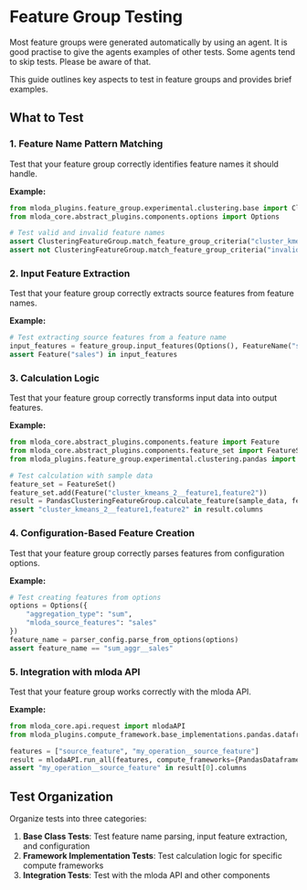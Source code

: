 # Feature Group Testing


Most feature groups were generated automatically by using an agent. It is good practise to give the agents examples of other tests. Some agents tend to skip tests. Please be aware of that.

This guide outlines key aspects to test in feature groups and provides brief examples.

## What to Test

### 1. Feature Name Pattern Matching

Test that your feature group correctly identifies feature names it should handle.

**Example:**
```python
from mloda_plugins.feature_group.experimental.clustering.base import ClusteringFeatureGroup
from mloda_core.abstract_plugins.components.options import Options

# Test valid and invalid feature names
assert ClusteringFeatureGroup.match_feature_group_criteria("cluster_kmeans_5__customer_behavior", Options())
assert not ClusteringFeatureGroup.match_feature_group_criteria("invalid_name", Options())
```

### 2. Input Feature Extraction

Test that your feature group correctly extracts source features from feature names.

**Example:**
``` python
# Test extracting source features from a feature name
input_features = feature_group.input_features(Options(), FeatureName("sum_aggr__sales"))
assert Feature("sales") in input_features
```

### 3. Calculation Logic

Test that your feature group correctly transforms input data into output features.

**Example:**
``` python
from mloda_core.abstract_plugins.components.feature import Feature
from mloda_core.abstract_plugins.components.feature_set import FeatureSet
from mloda_plugins.feature_group.experimental.clustering.pandas import PandasClusteringFeatureGroup

# Test calculation with sample data
feature_set = FeatureSet()
feature_set.add(Feature("cluster_kmeans_2__feature1,feature2"))
result = PandasClusteringFeatureGroup.calculate_feature(sample_data, feature_set)
assert "cluster_kmeans_2__feature1,feature2" in result.columns
```

### 4. Configuration-Based Feature Creation

Test that your feature group correctly parses features from configuration options.

**Example:**
``` python
# Test creating features from options
options = Options({
    "aggregation_type": "sum",
    "mloda_source_features": "sales"
})
feature_name = parser_config.parse_from_options(options)
assert feature_name == "sum_aggr__sales"
```

### 5. Integration with mloda API

Test that your feature group works correctly with the mloda API.

**Example:**
``` python
from mloda_core.api.request import mlodaAPI
from mloda_plugins.compute_framework.base_implementations.pandas.dataframe import PandasDataframe

features = ["source_feature", "my_operation__source_feature"]
result = mlodaAPI.run_all(features, compute_frameworks={PandasDataframe})
assert "my_operation__source_feature" in result[0].columns
```

## Test Organization

Organize tests into three categories:

1. **Base Class Tests**: Test feature name parsing, input feature extraction, and configuration
2. **Framework Implementation Tests**: Test calculation logic for specific compute frameworks
3. **Integration Tests**: Test with the mloda API and other components
